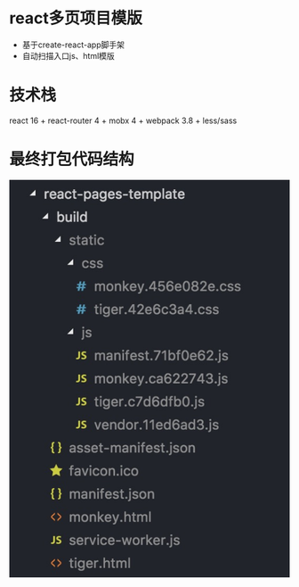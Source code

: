 # react多页项目模版
- 基于create-react-app脚手架
- 自动扫描入口js、html模版

# 技术栈
react 16 + react-router 4 + mobx 4 + webpack 3.8 + less/sass

# 最终打包代码结构
![build_dir](./doc/images/build_dir.jpg)